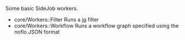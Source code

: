 Some basic SideJob workers.

* core/Workers::Filter Runs a [jq](https://github.com/stedolan/jq) filter
* core/Workers::Workflow Runs a workflow graph specified using the noflo JSON format
